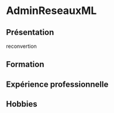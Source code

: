 # AdminReseauxML

## Présentation  
reconvertion
## Formation

## Expérience professionnelle

## Hobbies
